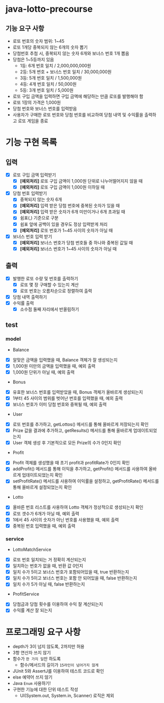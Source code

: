 # java-lotto-precourse

## 기능 요구 사항 
- 로또 번호의 숫자 범위: 1~45
- 로또 1개당 중복되지 않는 6개의 숫자 뽑기
- 당첨번호 추첨 시, 중복되지 않는 숫자 6개와 보너스 번호 1개 뽑음
- 당첨은 1~5등까지 있음
  - 1등: 6개 번호 일치 / 2,000,000,000원
  - 2등: 5개 번호 + 보너스 번호 일치 / 30,000,000원
  - 3등: 5개 번호 일치 / 1,500,000원
  - 4등: 4개 번호 일치 / 50,000원
  - 5등: 3개 번호 일치 / 5,000원
- 로또 구입 금액을 입력하면 구입 금액에 해당하는 만큼 로또를 발행해야 함
- 로또 1장의 가격은 1,000원
- 당첨 번호와 보너스 번호를 입력받음
- 사용자가 구매한 로또 번호와 당첨 번호를 비교하여 당첨 내역 및 수익률을 출력하고 로또 게임을 종료

# 기능 구현 목록
## 입력
- [x] 로또 구입 금액 입력받기
  - [x] **[예외처리]** 로또 구입 금액이 1,000원 단위로 나누어떨어지지 않을 때
  - [x] **[예외처리]** 로또 구입 금액이 1,000원 이하일 때
- [x] 당첨 번호 입력받기
  - [x] 중복되지 않는 숫자 6개
  - [x] **[예외처리]** 입력 받은 당첨 번호에 중복된 숫자가 있을 때
  - [x] **[예외처리]** 입력 받은 숫자가 6개 미만이거나 6개 초과일 때
  - [x] 쉼표(,) 기준으로 구분
  - [x] 쉼표 앞에 공백이 있을 경우도 정상 입력받게 처리
  - [x] **[예외처리]** 로또 번호가 1~45 사이의 숫자가 아닐 때
- [x] 보너스 번호 입력 받기
  - [x] **[예외처리]** 보너스 번호가 당첨 번호들 중 하나와 중복된 값일 때
  - [x] **[예외처리]** 보너스 번호가 1~45 사이의 숫자가 아닐 때

## 출력
- [x] 발행한 로또 수량 및 번호를 출력하기
  - [x] 로또 몇 장 구매할 수 있는지 계산
  - [x] 로또 번호는 오름차순으로 정렬하여 출력
- [x] 당첨 내역 출력하기
- [x] 수익률 출력
  - [x] 소수점 둘째 자리에서 반올림하기 

## test 
### model
- Balance
- [x] 알맞은 금액을 입력했을 때, Balance 객체가 잘 생성되는지
- [x] 1,000원 미만의 금액을 입력했을 때, 예외 출력
- [x] 1,000원 단위가 아닐 때, 예외 출력
- Bonus
- [x] 유효한 보너스 번호를 입력받았을 때, Bonus 객체가 올바르게 생성되는지
- [x] 1부터 45 사이의 범위를 벗어난 번호를 입력했을 때, 예외 출력
- [x] 보너스 번호가 이미 당첨 번호와 중복될 때, 예외 출력
- User
- [x] 로또 번호를 추가하고, getLottos() 메서드를 통해 올바르게 저장되는지 확인
- [x] Prize 값을 결과에 추가하고, getResults() 메서드를 통해 올바르게 업데이트되었는지
- [x] User 객체 생성 후 기본적으로 모든 Prize의 수가 0인지 확인
- Profit
- [x] Profit 객체를 생성했을 때 초기 profit과 profitRate가 0인지 확인
- [x] addProfit() 메서드를 통해 이익을 추가하고, getProfit() 메서드를 사용하여 올바르게 업데이트되었는지 확인
- [x] setProfitRate() 메서드를 사용하여 이익률을 설정하고, getProfitRate() 메서드를 통해 올바르게 설정되었는지 확인
- Lotto
- [x] 올바른 번호 리스트를 사용하여 Lotto 객체가 정상적으로 생성되는지 확인
- [x] 로또 갯수가 6개가 아닐 때, 예외 출력
- [x] 1에서 45 사이의 숫자가 아닌 번호를 사용했을 때, 예외 출력
- [x] 중복된 번호 입력했을 때, 예외 출력
### service
- LottoMatchService
- [x] 로또 번호 일치되는 거 정확히 계산되는지
- [x] 일치하는 번호가 없을 때, 반환 값 0인지
- [x] 일치 수가 5이고 보너스 번호가 포함되어있을 때, true 반환하는지
- [x] 일치 수가 5이고 보너스 번호는 포함 안 되어있을 때, false 반환하는지
- [x] 일치 수가 5가 아닐 때, false 반환하는지
- ProfitService
- [x] 당첨금과 당첨 횟수를 이용하여 수익 잘 계산되는지 
- [x] 수익률 계산 잘 되는지

# 프로그래밍 요구 사항 
- depth가 3이 넘지 않도록, 2까지만 허용
- 3항 연산자 쓰지 않기
- 함수가 `한 가지 일`만 하도록
  - 함수/메서드의 길이가 `15라인이 넘어가지 않게`
- JUnit 5와 AssertJ를 이용하여 테스트 코드로 확인
- else 예약어 쓰지 않기 
- Java `Enum` 사용하기!
- 구현한 기능에 대한 단위 테스트 작성
  - UI(System.out, System.in, Scanner) 로직은 제외